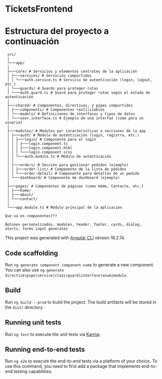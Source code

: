 # TicketsFrontend

# Estructura del proyecto a continuación

```
 src/
 │ 
 └───app/
 │
 ├───core/ # Servicios y elementos centrales de la aplicación
 │ ├───services/ # Servicios compartidos
 │ │ └───auth.service.ts # Servicio de autenticación (login, logout, etc.)
 │ └───guards/ # Guards para proteger rutas
 │ └───auth.guard.ts # Guard para proteger rutas según el estado de autenticación
 │
 ├───shared/ # Componentes, directivas, y pipes compartidos
 │ ├───components/ # Componentes reutilizables
 │ └───models/ # Definiciones de interfaces y tipos de datos
 │ └───user.interface.ts # Ejemplo de una interfaz (como para un usuario)
 │
 ├───modules/ # Módulos por características o secciones de la app
 │ ├───auth/ # Módulo de autenticación (login, registro, etc.)
 │ │ ├───login/ # Componente para el login
 │ │ │ ├───login.component.ts
 │ │ │ ├───login.component.html
 │ │ │ └───login.component.scss
 │ │ └───auth.module.ts # Módulo de autenticación
 │ │
 │ ├───orders/ # Sección para gestionar pedidos (ejemplo)
 │ │ ├───order-list/ # Componente de la lista de pedidos
 │ │ └───order-detail/ # Componente para detalles de un pedido
 │ └───dashboard/ # Componente de dashboard (ejemplo)
 │
 ├───pages/ # Componentes de páginas (como Home, Contacto, etc.)
 │ ├───home/
 │ ├───about/
 │ └───contact/
 │
 └───app.module.ts # Módulo principal de la aplicación

Que va en componentes???

Botones personalizados, modales, header, footer, cards, dialog, alerts, forms input generales

```

This project was generated with [Angular CLI](https://github.com/angular/angular-cli) version 16.2.14.


## Code scaffolding

Run `ng generate component component-name` to generate a new component. You can also use `ng generate directive|pipe|service|class|guard|interface|enum|module`.

## Build

Run `ng build --prod` to build the project. The build artifacts will be stored in the `dist/` directory.

## Running unit tests

Run `ng test` to execute the unit tests via [Karma](https://karma-runner.github.io).

## Running end-to-end tests

Run `ng e2e` to execute the end-to-end tests via a platform of your choice. To use this command, you need to first add a package that implements end-to-end testing capabilities.


